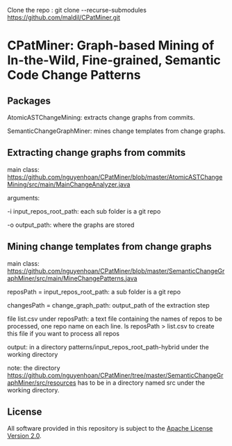 Clone the repo : git clone --recurse-submodules https://github.com/maldil/CPatMiner.git

# CPatMiner: Graph-based Mining of In-the-Wild, Fine-grained, Semantic Code Change Patterns


## Packages
AtomicASTChangeMining: extracts change graphs from commits.

SemanticChangeGraphMiner: mines change templates from change graphs.

## Extracting change graphs from commits

main class: https://github.com/nguyenhoan/CPatMiner/blob/master/AtomicASTChangeMining/src/main/MainChangeAnalyzer.java

arguments:

-i input_repos_root_path: each sub folder is a git repo

-o output_path: where the graphs are stored

## Mining change templates from change graphs

main class: https://github.com/nguyenhoan/CPatMiner/blob/master/SemanticChangeGraphMiner/src/main/MineChangePatterns.java

reposPath = input_repos_root_path: a sub folder is a git repo

changesPath = change_graph_path: output_path of the extraction step

file list.csv under reposPath: a text file containing the names of repos to be processed, one repo name on each line. ls reposPath > list.csv to create this file if you want to process all repos

output: in a directory patterns/input_repos_root_path-hybrid under the working directory

note: the directory https://github.com/nguyenhoan/CPatMiner/tree/master/SemanticChangeGraphMiner/src/resources has to be in a directory named src under the working directory.


## License
All software provided in this repository is subject to the [Apache License Version 2.0](LICENSE).
